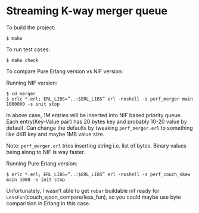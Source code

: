 Streaming K-way merger queue
==

To build the project:

```
$ make
```

To run test cases:

```
$ make check
```

To compare Pure Erlang version vs NIF version:

Running NIF version:

```
$ cd merger
$ erlc *.erl; ERL_LIBS=”..:$ERL_LIBS” erl -noshell -s perf_merger main 1000000 -s init stop
```

In above case, 1M entries will be inserted into NIF based priority queue.
Each entry(Key-Value pair) has 20 bytes key and probably 10-20 value by default.
Can change the defaults by tweaking `perf_merger.erl` to something like 4KB key
and maybe 1MB value size.

Note: `perf_merger.erl` tries inserting string i.e. list of bytes. Binary values being
    along to NIF is way faster.

Running Pure Erlang version:

```
$ erlc *.erl; ERL_LIBS=”..:$ERL_LIBS” erl -noshell -s perf_couch_skew main 1000 -s init stop
```

Unfortunately, I wasn’t able to get `rebar` buildable nif ready for `LessFun`(couch_ejson_compare/less_fun),
so you could maybe use byte comparision in Erlang in this case.


